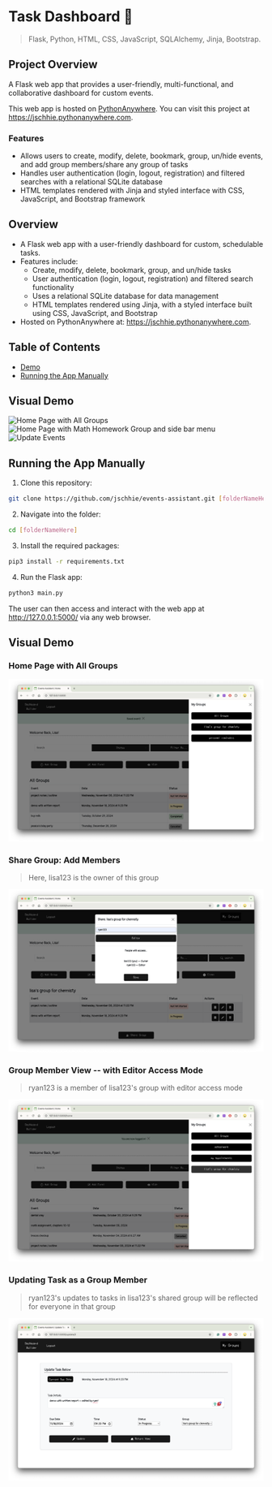 # Task Dashboard 📅 

> Flask, Python, HTML, CSS, JavaScript, SQLAlchemy, Jinja, Bootstrap.


## Project Overview
A Flask web app that provides a user-friendly, multi-functional, and collaborative dashboard for custom events. 

This web app is hosted on <a href="https://www.pythonanywhere.com/">PythonAnywhere</a>. You can visit this project at https://jschhie.pythonanywhere.com. 

### Features
* Allows users to create, modify, delete, bookmark, group, un/hide events, and add group members/share any group of tasks
* Handles user authentication (login, logout, registration) and filtered searches with a relational SQLite database
* HTML templates rendered with Jinja and styled interface with CSS, JavaScript, and Bootstrap framework

## Overview
* A Flask web app with a user-friendly dashboard for custom, schedulable tasks. 
* Features include:
  * Create, modify, delete, bookmark, group, and un/hide tasks
  * User authentication (login, logout, registration) and filtered search functionality
  * Uses a relational SQLite database for data management
  * HTML templates rendered using Jinja, with a styled interface built using CSS, JavaScript, and Bootstrap
* Hosted on PythonAnywhere at: https://jschhie.pythonanywhere.com. 

## Table of Contents
* [Demo](https://github.com/jschhie/Events-Assistant/#visual-demo)
* [Running the App Manually](https://github.com/jschhie/Events-Assistant/#running-the-app-manually)

## Visual Demo
<img src="https://github.com/jschhie/Events-Assistant/blob/master/demos/allgroups.png" alt="Home Page with All Groups">

<img src="https://github.com/jschhie/Events-Assistant/blob/master/demos/onegroup.png" alt="Home Page with Math Homework Group and side bar menu">

<img src="https://github.com/jschhie/Events-Assistant/blob/master/demos/update-group.png" alt="Update Events">

## Running the App Manually
1. Clone this repository:
```bash 
git clone https://github.com/jschhie/events-assistant.git [folderNameHere]
```

2. Navigate into the folder:
```bash 
cd [folderNameHere]
```

3. Install the required packages:
```bash
pip3 install -r requirements.txt
```
4. Run the Flask app:
```bash
python3 main.py
```

The user can then access and interact with the web app at http://127.0.0.1:5000/ via any web browser. 

## Visual Demo
### Home Page with All Groups
<img src="https://github.com/jschhie/Events-Assistant/blob/master/demos/init-lisa-group.png" alt="Home Page with All Groups">

### Share Group: Add Members
> Here, lisa123 is the owner of this group
<img src="https://github.com/jschhie/Events-Assistant/blob/master/demos/share-group.png" alt="Share Group / Add Members">

### Group Member View -- with Editor Access Mode
> ryan123 is a member of lisa123's group with editor access mode 
<img src="https://github.com/jschhie/Events-Assistant/blob/master/demos/ryan-group-member-view.png" alt="Group Member View: with Editor Access Mode">

### Updating Task as a Group Member
> ryan123's updates to tasks in lisa123's shared group will be reflected for everyone in that group
<img src="https://github.com/jschhie/Events-Assistant/blob/master/demos/group-member-edit.png" alt="Updating Task as Group Member">